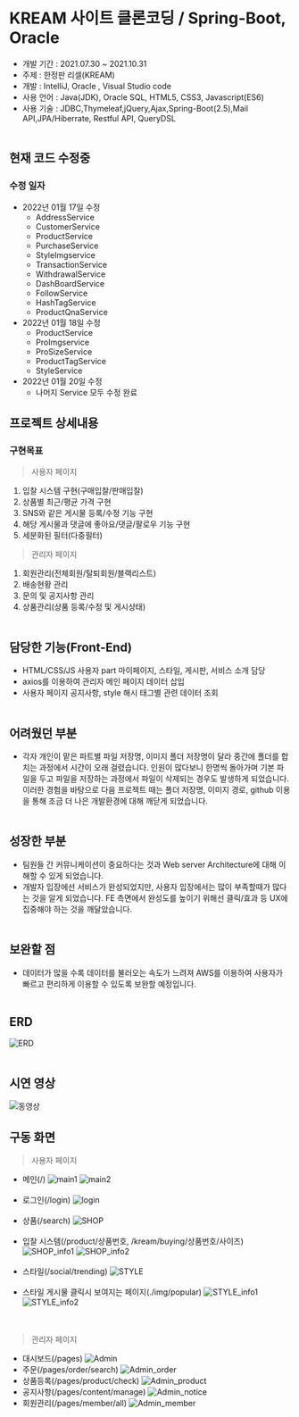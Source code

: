 # KREAM 사이트 클론코딩 / Spring-Boot, Oracle
 * 개발 기간 : 2021.07.30 ~ 2021.10.31
 * 주제 : 한정판 리셀(KREAM)
 * 개발 : IntelliJ, Oracle , Visual Studio code
 * 사용 언어 : Java(JDK), Oracle SQL, HTML5, CSS3, Javascript(ES6)
 * 사용 기술 : JDBC,Thymeleaf,jQuery,Ajax,Spring-Boot(2.5),Mail API,JPA/Hiberrate, Restful API, QueryDSL
<br/><br/>

## 현재 코드 수정중 ##
### 수정 일자
- 2022년 01월 17일 수정
  - AddressService
  - CustomerService
  - ProductService
  - PurchaseService
  - StyleImgservice
  - TransactionService
  - WithdrawalService
  - DashBoardService
  - FollowService
  - HashTagService
  - ProductQnaService
- 2022년 01월 18일 수정
  - ProductService
  - ProImgservice
  - ProSizeService
  - ProductTagService
  - StyleService
- 2022년 01월 20일 수정
  - 나머지 Service 모두 수정 완료



## <b>프로젝트 상세내용</b> ##
### <b>구현목표</b> ###
> 사용자 페이지
1. 입찰 시스템 구현(구매입찰/판매입찰)
2. 상품별 최근/평균 가격 구현
3. SNS와 같은 게시물 등록/수정 기능 구현
4. 해당 게시물과 댓글에 좋아요/댓글/팔로우 기능 구현
5. 세분화된 필터(다중필터)

>관리자 페이지
1. 회원관리(전체회원/탈퇴회원/블랙리스트)
2. 배송현황 관리
3. 문의 및 공지사항 관리
4. 상품관리(상품 등록/수정 및 게시상태)
<br/><br/>

## <b> 담당한 기능(Front-End) </b> ##
- HTML/CSS/JS 사용자 part 마이페이지, 스타일, 게시판, 서비스 소개 담당
- axios를 이용하여 관리자 메인 페이지 데이터 삽입
- 사용자 페이지 공지사항, style 해시 태그별 관련 데이터 조회
<br/><br/>

## <b> 어려웠던 부분 </b> ##
- 각자 개인이 맡은 파트별 파일 저장명, 이미지 폴더 저장명이 달라 중간에 폴더를 합치는 과정에서 시간이 오래 걸렸습니다. 
  인원이 많다보니 한명씩 돌아가며 기본 파일을 두고 파일을 저장하는 과정에서 파일이 삭제되는 경우도 발생하게 되었습니다.
  이러한 경험을 바탕으로 다음 프로젝트 때는 폴더 저장명, 이미지 경로, github 이용을 통해 조금 더 나은 개발환경에 대해 깨닫게 되었습니다.
<br/><br/>

## <b> 성장한 부분 </b> ##
- 팀원들 간 커뮤니케이션이 중요하다는 것과 Web server Architecture에 대해 이해할 수 있게 되었습니다.
- 개발자 입장에선 서비스가 완성되었지만, 사용자 입장에서는 많이 부족할때가 많다는 것을 알게 되었습니다.
  FE 측면에서 완성도를 높이기 위해선 클릭/효과 등 UX에 집중해야 하는 것을 깨달았습니다.
<br/><br/>

## <b> 보완할 점 </b> ##
- 데이터가 많을 수록 데이터를 불러오는 속도가 느려져 AWS를 이용하여 사용자가 빠르고 편리하게 이용할 수 있도록 보완할 예정입니다.
<br/><br/>

## <b> ERD </b> ##
![ERD](./img/ERD.png)
<br/><br/>

## <b>시연 영상</b> ##
![동영상](./img/동영상.gif)

## <b>구동 화면</b> ##
> 사용자 페이지
* 메인(/)
![main1](./img/main1.png)
![main2](./img/main2.png)
<br/><br/>
* 로그인(/login)
![login](./img/login.png)
<br/><br/>
* 상품(/search)
![SHOP](./img/shop.png)
<br/><br/>
* 입찰 시스템(/product/상품번호, /kream/buying/상품번호/사이즈)
![SHOP_info1](./img/shop1.png)
![SHOP_info2](./img/shop2.png)
<br/><br/>
* 스타일(/social/trending)
![STYLE](./img/style.png) 
<br/><br/>
* 스타일 게시물 클릭시 보여지는 페이지(./img/popular)
![STYLE_info1](./img/style_info1.png)
![STYLE_info2](./img/style_info2.png)  
<br/><br/>

> 관리자 페이지
* 대시보드(/pages)
![Admin](./img/admin.png) 
* 주문(/pages/order/search)
![Admin_order](./img/admin_order.png) 
* 상품등록(/pages/product/check)
![Admin_product](./img/admin_product.png)
* 공지사항(/pages/content/manage)
![Admin_notice](./img/admin_notice.png)
* 회원관리(/pages/member/all)
![Admin_member](./img/admin_member.png)
<br/><br/>

